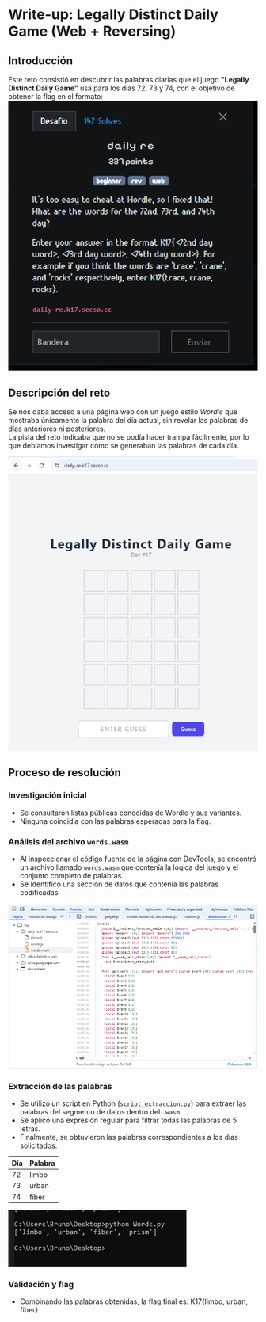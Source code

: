 # Write-up: Legally Distinct Daily Game (Web + Reversing)

## Introducción
Este reto consistió en descubrir las palabras diarias que el juego **"Legally Distinct Daily Game"** usa para los días 72, 73 y 74, con el objetivo de obtener la flag en el formato:
![Página del reto](imagenes/Desafio.png)

## Descripción del reto
Se nos daba acceso a una página web con un juego estilo *Wordle* que mostraba únicamente la palabra del día actual, sin revelar las palabras de días anteriores ni posteriores.  
La pista del reto indicaba que no se podía hacer trampa fácilmente, por lo que debíamos investigar cómo se generaban las palabras de cada día.

![Página del reto](imagenes/Pagina.png)

## Proceso de resolución

### Investigación inicial
- Se consultaron listas públicas conocidas de Wordle y sus variantes.  
- Ninguna coincidía con las palabras esperadas para la flag.

### Análisis del archivo `words.wasm`
- Al inspeccionar el código fuente de la página con DevTools, se encontró un archivo llamado `words.wasm` que contenía la lógica del juego y el conjunto completo de palabras.  
- Se identificó una sección de datos que contenía las palabras codificadas.

![Archivo words.wasm](imagenes/words.png)

### Extracción de las palabras
- Se utilizó un script en Python (`script_extraccion.py`) para extraer las palabras del segmento de datos dentro del `.wasm`.  
- Se aplicó una expresión regular para filtrar todas las palabras de 5 letras.  
- Finalmente, se obtuvieron las palabras correspondientes a los días solicitados:

| Día | Palabra |
|-----|---------|
| 72  | limbo   |
| 73  | urban   |
| 74  | fiber   |

![Salida del script de Python](imagenes/respuesta.png)

### Validación y flag
- Combinando las palabras obtenidas, la flag final es: K17{limbo, urban, fiber}

